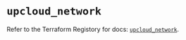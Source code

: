 # `upcloud_network`

Refer to the Terraform Registory for docs: [`upcloud_network`](https://registry.terraform.io/providers/upcloudltd/upcloud/2.10.0/docs/resources/network).
